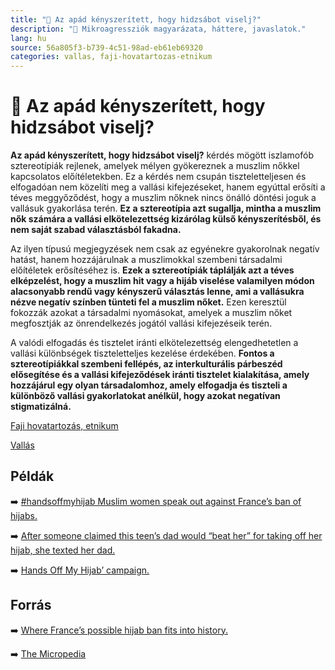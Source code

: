 ```yaml
---
title: "🚫 Az apád kényszerített, hogy hidzsábot viselj?"
description: "🚫 Mikroagressziók magyarázata, háttere, javaslatok."
lang: hu
source: 56a805f3-b739-4c51-98ad-eb61eb69320
categories: vallas, faji-hovatartozas-etnikum
---
```


<div class="wiki-content agression-title">

# 🚫 Az apád kényszerített, hogy hidzsábot viselj?

**Az apád kényszerített, hogy hidzsábot viselj?** kérdés mögött iszlamofób sztereotípiák rejlenek, amelyek mélyen gyökereznek a muszlim nőkkel kapcsolatos előítéletekben. Ez a kérdés nem csupán tiszteletteljesen és elfogadóan nem közelíti meg a vallási kifejezéseket, hanem egyúttal erősíti a téves meggyőződést, hogy a muszlim nőknek nincs önálló döntési joguk a vallásuk gyakorlása terén. **Ez a sztereotípia azt sugallja, mintha a muszlim nők számára a vallási elkötelezettség kizárólag külső kényszerítésből, és nem saját szabad választásból fakadna.**

Az ilyen típusú megjegyzések nem csak az egyénekre gyakorolnak negatív hatást, hanem hozzájárulnak a muszlimokkal szembeni társadalmi előítéletek erősítéséhez is. **Ezek a sztereotípiák táplálják azt a téves elképzelést, hogy a muszlim hit vagy a hijáb viselése valamilyen módon alacsonyabb rendű vagy kényszerű választás lenne, ami a vallásukra nézve negatív színben tünteti fel a muszlim nőket.** Ezen keresztül fokozzák azokat a társadalmi nyomásokat, amelyek a muszlim nőket megfosztják az önrendelkezés jogától vallási kifejezéseik terén.

A valódi elfogadás és tisztelet iránti elkötelezettség elengedhetetlen a vallási különbségek tiszteletteljes kezelése érdekében. **Fontos a sztereotípiákkal szembeni fellépés, az interkulturális párbeszéd elősegítése és a vallási kifejeződések iránti tisztelet kialakítása, amely hozzájárul egy olyan társadalomhoz, amely elfogadja és tiszteli a különböző vallási gyakorlatokat anélkül, hogy azokat negatívan stigmatizálná.**

<div class="categories">

[Faji hovatartozás, etnikum](/#/entry?id=faji-hovatartozas-etnikum)

[Vallás](/#/entry?id=vallas)

</div>

## Példák

➡️ [#handsoffmyhijab Muslim women speak out against France’s ban of hijabs.](https://www.reuters.com/world/europe/hands-off-my-hijab-young-muslim-women-protest-proposed-french-ban-2021-05-04/)

➡️ [After someone claimed this teen’s dad would “beat her” for taking off her hijab, she texted her dad.](https://www.buzzfeednews.com/article/tanyachen/lamyaa-hijab-text)

➡️ [Hands Off My Hijab’ campaign.](https://twitter.com/handsoffmyhijab)

## Forrás

➡️ [Where France’s possible hijab ban fits into history.](https://time.com/6049226/france-hijab-ban/)

➡️ [The Micropedia](https://www.themicropedia.org/)


</div>
